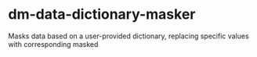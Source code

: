 # dm-data-dictionary-masker
Masks data based on a user-provided dictionary, replacing specific values with corresponding masked 

